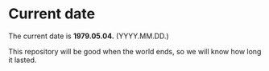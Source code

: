 # Current date

The current date is **1979.05.04.** (YYYY.MM.DD.)

This repository will be good when the world ends, so we will know how long it lasted.